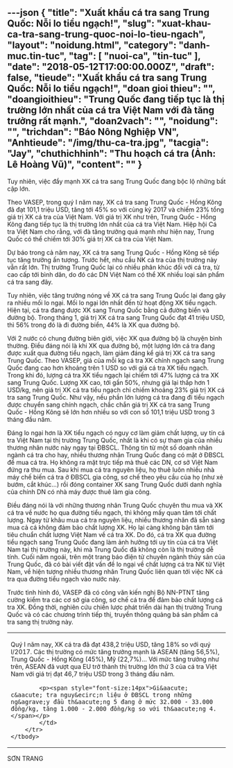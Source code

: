 ---json
{
    "title": "Xuất khẩu cá tra sang Trung Quốc: Nỗi lo tiểu ngạch!",
    "slug": "xuat-khau-ca-tra-sang-trung-quoc-noi-lo-tieu-ngach",
    "layout": "noidung.html",
    "category": "danh-muc.tin-tuc",
    "tag": [
        "nuoi-ca",
        "tin-tuc"
    ],
    "date": "2018-05-12T17:00:00.000Z",
    "draft": false,
    "tieude": "Xuất khẩu cá tra sang Trung Quốc: Nỗi lo tiểu ngạch!",
    "doan gioi thieu": "",
    "doangioithieu": "Trung Quốc đang tiếp tục là thị trường lớn nhất của cá tra Việt Nam với đà tăng trưởng rất mạnh.",
    "doan2vach": "",
    "noidung": "",
    "trichdan": "Báo Nông Nghiệp VN",
    "Anhtieude": "/img/thu-ca-tra.jpg",
    "tacgia": "Jay",
    "chuthichhinh": "Thu hoạch cá tra (Ảnh: Lê Hoàng Vũ)",
    "__content__": ""
}
---
<p><span style="font-size:14px">Tuy nhi&ecirc;n, việc đẩy mạnh XK c&aacute; tra sang Trung Quốc đang bộc lộ những bất cập lớn.</span></p>

<p><span style="font-size:14px">Theo VASEP, trong qu&yacute; I năm nay, XK c&aacute; tra sang Trung Quốc - Hồng K&ocirc;ng đ&atilde; đạt 101,1 triệu USD, tăng tới 45% so với c&ugrave;ng kỳ 2017 v&agrave; chiếm 23% tổng gi&aacute; trị XK c&aacute; tra của Việt Nam. Với gi&aacute; trị XK như tr&ecirc;n, Trung Quốc - Hồng K&ocirc;ng đang tiếp tục l&agrave; thị trường lớn nhất của c&aacute; tra Việt Nam. Hiệp hội C&aacute; tra Việt Nam cho rằng, với đ&agrave; tăng trưởng qu&aacute; mạnh như hiện nay, Trung Quốc c&oacute; thể chiếm tới 30% gi&aacute; trị XK c&aacute; tra của Việt Nam.</span></p>

<p><span style="font-size:14px">Dự b&aacute;o trong cả năm nay, XK c&aacute; tra sang Trung Quốc - Hồng K&ocirc;ng sẽ tiếp tục tăng trưởng ấn tượng. Trước hết, nhu cầu NK c&aacute; tra của thị trường n&agrave;y vẫn rất lớn. Thị trường Trung Quốc lại c&oacute; nhiều ph&acirc;n kh&uacute;c đối với c&aacute; tra, từ cao cấp tới b&igrave;nh d&acirc;n, do đ&oacute; c&aacute;c DN Việt Nam c&oacute; thể XK nhiều loại sản phẩm c&aacute; tra sang đ&acirc;y.</span></p>

<p><span style="font-size:14px">Tuy nhi&ecirc;n, việc tăng trưởng n&oacute;ng về XK c&aacute; tra sang Trung Quốc lại đang g&acirc;y ra nhiều mối lo ngại. Mối lo ngại lớn nhất đến từ hoạt động XK tiểu ngạch. Hiện tại, c&aacute; tra đang được XK sang Trung Quốc bằng cả đường biển v&agrave; đường bộ. Trong th&aacute;ng 1, gi&aacute; trị XK c&aacute; tra sang Trung Quốc đạt 41 triệu USD, th&igrave; 56% trong đ&oacute; l&agrave; đi đường biển, 44% l&agrave; XK qua đường bộ.</span></p>

<p><span style="font-size:14px">Với 2 nước c&oacute; chung đường bi&ecirc;n giới, việc XK qua đường bộ l&agrave; chuyện b&igrave;nh thường. Điều đ&aacute;ng n&oacute;i l&agrave; khi XK qua đường bộ, một lượng lớn c&aacute; tra đang được xuất qua đường tiểu ngạch, l&agrave;m giảm đ&aacute;ng kể gi&aacute; trị XK c&aacute; tra sang Trung Quốc. Theo VASEP, gi&aacute; của mỗi kg c&aacute; tra XK ch&iacute;nh ngạch sang Trung Quốc đang cao hơn khoảng tr&ecirc;n 1 USD so với gi&aacute; c&aacute; tra XK tiểu ngạch. Trong khi đ&oacute;, lượng c&aacute; tra XK tiểu ngạch lại chiếm tới 47% lượng c&aacute; tra XK sang Trung Quốc. Lượng XK cao, tới gần 50%, nhưng gi&aacute; lại thấp hơn 1 USD/kg, n&ecirc;n gi&aacute; trị XK c&aacute; tra tiểu ngạch chỉ chiếm khoảng 23% gi&aacute; trị XK c&aacute; tra sang Trung Quốc. Như vậy, nếu phần lớn lượng c&aacute; tra đang đi tiểu ngạch được chuyển sang ch&iacute;nh ngạch, chắc chắn gi&aacute; trị XK c&aacute; tra sang Trung Quốc - Hồng K&ocirc;ng sẽ lớn hơn nhiều so với con số 101,1 triệu USD trong 3 th&aacute;ng đầu năm.</span></p>

<p><span style="font-size:14px">Đ&aacute;ng lo ngại hơn l&agrave; XK tiểu ngạch c&oacute; nguy cơ l&agrave;m giảm chất lượng, uy t&iacute;n c&aacute; tra Việt Nam tại thị trường Trung Quốc, nhất l&agrave; khi c&oacute; sự tham gia của nhiều thương nh&acirc;n nước n&agrave;y ngay tại ĐBSCL. Th&ocirc;ng tin từ một số doanh nh&acirc;n ng&agrave;nh c&aacute; tra cho hay, nhiều thương nh&acirc;n Trung Quốc đang c&oacute; mặt ở ĐBSCL để mua c&aacute; tra. Họ kh&ocirc;ng ra mặt trực tiếp m&agrave; thu&ecirc; c&aacute;c DN, cơ sở Việt Nam đứng ra thu mua. Sau khi mua c&aacute; tra nguy&ecirc;n liệu, họ thu&ecirc; lu&ocirc;n nhiều nh&agrave; m&aacute;y chế biến c&aacute; tra ở ĐBSCL gia c&ocirc;ng, sơ chế theo y&ecirc;u cầu của họ (như xẻ bướm, cắt kh&uacute;c&hellip;) rồi đ&oacute;ng container XK sang Trung Quốc dưới danh nghĩa của ch&iacute;nh DN c&oacute; nh&agrave; m&aacute;y được thu&ecirc; l&agrave;m gia c&ocirc;ng.</span></p>

<p><span style="font-size:14px">Điều đ&aacute;ng n&oacute;i l&agrave; với những thương nh&acirc;n Trung Quốc chuy&ecirc;n thu mua v&agrave; XK c&aacute; tra về nước họ qua đường tiểu ngạch, th&igrave; kh&ocirc;ng mấy quan t&acirc;m tới chất lượng. Ngay từ kh&acirc;u mua c&aacute; tra nguy&ecirc;n liệu, nhiều thương nh&acirc;n đ&atilde; sẵn s&agrave;ng mua cả c&aacute; kh&ocirc;ng đảm bảo chất lượng XK. Họ lại c&agrave;ng kh&ocirc;ng bận t&acirc;m tới ti&ecirc;u chuẩn chất lượng Việt Nam về c&aacute; tra XK. Do đ&oacute;, c&aacute; tra XK qua đường tiểu ngạch sang Trung Quốc đang l&agrave;m ảnh hưởng tới uy t&iacute;n của c&aacute; tra Việt Nam tại thị trường n&agrave;y, khi m&agrave; Trung Quốc đ&atilde; kh&ocirc;ng c&ograve;n l&agrave; thị trường dễ t&iacute;nh. Cuối năm ngo&aacute;i, tr&ecirc;n một trang b&aacute;o điện tử chuy&ecirc;n ng&agrave;nh thủy sản của Trung Quốc, đ&atilde; c&oacute; b&agrave;i viết đặt vấn đề lo ngại về chất lượng c&aacute; tra NK từ Việt Nam, về hiện tượng nhiều thương nh&acirc;n Trung Quốc li&ecirc;n quan tới việc NK c&aacute; tra qua đường tiểu ngạch v&agrave;o nước n&agrave;y.</span></p>

<p><span style="font-size:14px">Trước t&igrave;nh h&igrave;nh đ&oacute;, VASEP đ&atilde; c&oacute; c&ocirc;ng văn kiến nghị Bộ NN-PTNT tăng cường kiểm tra c&aacute;c cơ sở gia c&ocirc;ng, sơ chế c&aacute; tra để đảm bảo chất lượng c&aacute; tra XK. Đồng thời, nghi&ecirc;n cứu chiến lược ph&aacute;t triển d&agrave;i hạn thị trường Trung Quốc v&agrave; c&oacute; c&aacute;c chương tr&igrave;nh tiếp thị, truyền th&ocirc;ng quảng b&aacute; sản phẩm c&aacute; tra sang thị trường n&agrave;y.</span></p>

<table align="center" cellpadding="10" cellspacing="10">
	<tbody>
		<tr>
			<td>
			<p><span style="font-size:14px">Qu&yacute; I năm nay, XK c&aacute; tra đ&atilde; đạt 438,2 triệu USD, tăng 18% so với qu&yacute; I/2017. C&aacute;c thị trường c&oacute; mức tăng trưởng mạnh l&agrave; ASEAN (tăng 56,5%), Trung Quốc - Hồng K&ocirc;ng (45%), Mỹ (22,7%)&hellip; Với mức tăng trưởng như tr&ecirc;n, ASEAN đ&atilde; vượt qua EU trở th&agrave;nh thị trường lớn thứ 3 của c&aacute; tra Việt Nam với gi&aacute; trị đạt 46,7 triệu USD trong 3 th&aacute;ng đầu năm.</span></p>

			<p><span style="font-size:14px">Gi&aacute; c&aacute; tra nguy&ecirc;n liệu ở ĐBSCL trong những ng&agrave;y đầu th&aacute;ng 5 đang ở mức 32.000 - 33.000 đồng/kg, tăng 1.000 - 2.000 đồng/kg so với th&aacute;ng 4.</span></p>
			</td>
		</tr>
	</tbody>
</table>

<p><span style="font-size:14px">SƠN TRANG</span></p>
